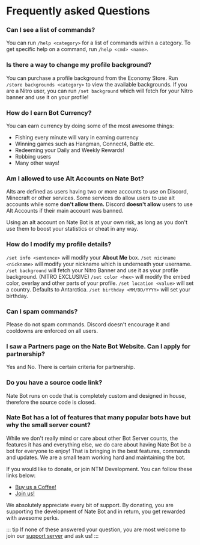 # Frequently asked Questions

### Can I see a list of commands?
You can run `/help <category>` for a list of commands within a category. To get specific help on a command, run `/help <cmd> <name>`.

### Is there a way to change my profile background?
You can purchase a profile background from the Economy Store. Run `/store backgrounds <category>` to view the available backgrounds. If you are a Nitro user, you can run `/set background` which will fetch for your Nitro banner and use it on your profile!

### How do I earn Bot Currency?
You can earn currency by doing some of the most awesome things:
- Fishing every minute will vary in earning currency
- Winning games such as Hangman, Connect4, Battle etc.
- Redeeming your Daily and Weekly Rewards!
- Robbing users
- Many other ways!

### Am I allowed to use Alt Accounts on Nate Bot?
Alts are defined as users having two or more accounts to use on Discord, Minecraft or other services.
Some services do allow users to use alt accounts while some **don't allow them.** Discord **doesn't allow** users to use Alt Accounts if their main account was banned.

Using an alt account on Nate Bot is at your own risk, as long as you don't use them to boost your statistics or cheat in any way.

### How do I modify my profile details?
`/set info <sentence>` will modify your **About Me** box.
`/set nickname <nickname>` will modify your nickname which is underneath your username.
`/set background` will fetch your Nitro Banner and use it as your profile background. (NITRO EXCLUSIVE)
`/set color <hex>` will modify the embed color, overlay and other parts of your profile.
`/set location <value>` will set a country. Defaults to Antarctica.
`/set birthday <MM/DD/YYYY>` will set your birthday.

### Can I spam commands?
Please do not spam commands. Discord doesn't encourage it and cooldowns are enforced on all users.

### I saw a Partners page on the Nate Bot Website. Can I apply for partnership?
Yes and No. There is certain criteria for partnership.

### Do you have a source code link?
Nate Bot runs on code that is completely custom and designed in house, therefore the source code is closed.

### Nate Bot has a lot of features that many popular bots have but why the small server count?
While we don't really mind or care about other Bot Server counts, the features it has and everything else, we do care about having Nate Bot be a bot for everyone to enjoy! That is bringing in the best features, commands and updates. We are a small team working hard and maintaining the bot.

If you would like to donate, or join NTM Development. You can follow these links below:
​​
- [Buy us a Coffee!](https://www.buymeacoffee.com/ntmnathan)
- [Join us!](https://dev.ntmcentral.xyz/careers​​)

We absolutely appreciate every bit of support. By donating, you are supporting the development of Nate Bot and in return, you get rewarded with awesome perks.

::: tip 
If none of these answered your question, you are most welcome to join our [support server](https://discord.gg/cmUFubKUtu) and ask us!
:::